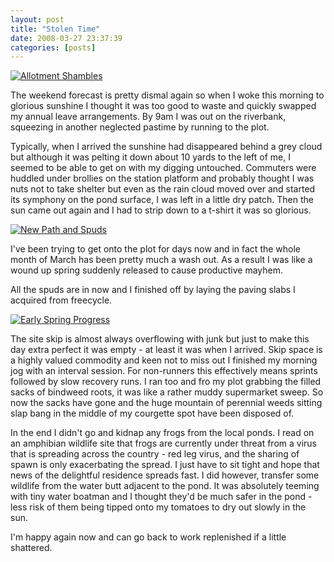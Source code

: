 ```yaml
---
layout: post
title: "Stolen Time"
date: 2008-03-27 23:37:39
categories: [posts]
---
```


[![Allotment Shambles](http://farm4.static.flickr.com/3157/2366325101_4df3537b3e_m.jpg)](http://www.flickr.com/photos/warriorwomen/2366325101/)

The weekend forecast is pretty dismal again so when I woke this morning to glorious sunshine I thought it was too good to waste and quickly swapped my annual leave arrangements. By 9am I was out on the riverbank, squeezing in another neglected pastime by running to the plot.

Typically, when I arrived the sunshine had disappeared behind a grey cloud but although it was pelting it down about 10 yards to the left of me, I seemed to be able to get on with my digging untouched. Commuters were huddled under brollies on the station platform and probably thought I was nuts not to take shelter but even as the rain cloud moved over and started its symphony on the pond surface, I was left in a little dry patch. Then the sun came out again and I had to strip down to a t-shirt it was so glorious.

[![New Path and Spuds](http://farm4.static.flickr.com/3290/2367157440_e888718b57_m.jpg)](http://www.flickr.com/photos/warriorwomen/2367157440/)

I've been trying to get onto the plot for days now and in fact the whole month of March has been pretty much a wash out. As a result I was like a wound up spring suddenly released to cause productive mayhem.

All the spuds are in now and I finished off by laying the paving slabs I acquired from freecycle.

[![Early Spring Progress](http://farm4.static.flickr.com/3030/2367159022_615cfc5e47_m.jpg)](http://www.flickr.com/photos/warriorwomen/2367159022/)

The site skip is almost always overflowing with junk but just to make this day extra perfect it was empty - at least it was when I arrived. Skip space is a highly valued commodity and keen not to miss out I finished my morning jog with an interval session. For non-runners this effectively means sprints followed by slow recovery runs. I ran too and fro my plot grabbing the filled sacks of bindweed roots, it was like a rather muddy supermarket sweep. So now the sacks have gone and the huge mountain of perennial weeds sitting slap bang in the middle of my courgette spot have been disposed of.

In the end I didn't go and kidnap any frogs from the local ponds. I read on an amphibian wildlife site that frogs are currently under threat from a virus that is spreading across the country - red leg virus, and the sharing of spawn is only exacerbating the spread. I just have to sit tight and hope that news of the delightful residence spreads fast. I did however, transfer some wildlife from the water butt adjacent to the pond. It was absolutely teeming with tiny water boatman and I thought they'd be much safer in the pond - less risk of them being tipped onto my tomatoes to dry out slowly in the sun.

I'm happy again now and can go back to work replenished if a little shattered.
